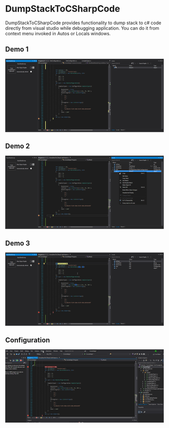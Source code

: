 # DumpStackToCSharpCode
DumpStackToCSharpCode provides functionality to dump stack to c# code directly from visual studio while debugging application.
You can do it from context menu invoked in Autos or Locals windows.

## Demo 1 
![](.\demo\demo.gif)

## Demo 2
![](.\demo\demo1.gif)

## Demo 3
![](.\demo\demo2.gif)

## Configuration
![](.\demo\demo3_Configuration.gif)